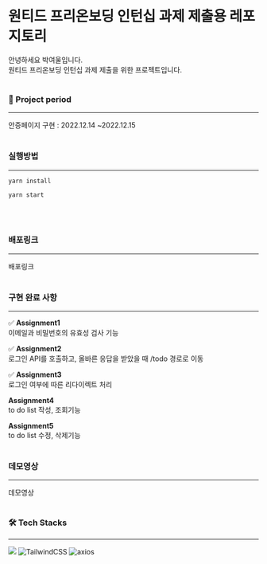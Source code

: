 # 원티드 프리온보딩 인턴십 과제 제출용 레포지토리

안녕하세요 박여울입니다.
<br/>
원티드 프리온보딩 인턴십 과제 제출을 위한 프로젝트입니다.
</br>
</br>

### 📅 Project period

---

안증페이지 구현 : 2022.12.14 ~2022.12.15
</br>
</br>

### 실행방법

---

```
yarn install
```
```
yarn start
```
</br>
</br>

### 배포링크

---

배포링크
</br>
</br>

### 구현 완료 사항

---

✅ **Assignment1**
<br/>
이메일과 비밀번호의 유효성 검사 기능
<br/>

✅ **Assignment2**
<br/>
로그인 API를 호출하고, 올바른 응답을 받았을 때 /todo 경로로 이동
<br/>

✅ **Assignment3**
<br/>
로그인 여부에 따른 리다이렉트 처리
<br/>

 **Assignment4**
<br/>
to do list 작성, 조회기능
<br/>

 **Assignment5**
<br/>
to do list 수정, 삭제기능
<br/>
<br/>

### 데모영상

---

데모영상
</br>
</br>

### 🛠 Tech Stacks

---

<img src="https://img.shields.io/badge/typescript-61DAFB?style=for-the-badge&logo=typescript&logoColor=black"> ![TailwindCSS](https://img.shields.io/badge/TailwindCSS-DB7093?style=for-the-badge&logo=TailwindCSS&logoColor=white) ![axios](https://img.shields.io/badge/Axios-181717?style=for-the-badge&logo=Axios&logoColor=white)
</br>
</br>
